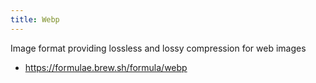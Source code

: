 ```yaml
---
title: Webp
---
```


Image format providing lossless and lossy compression for web images
* https://formulae.brew.sh/formula/webp

